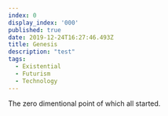 ```yaml
---
index: 0
display_index: '000'
published: true
date: 2019-12-24T16:27:46.493Z
title: Genesis
description: "test"
tags:
  - Existential
  - Futurism
  - Technology
---
```

The zero dimentional point of which all started.
